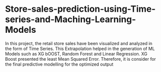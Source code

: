 # Store-sales-prediction-using-Time-series-and-Maching-Learning-Models
In this project, the retail store sales have been visualized and analyzed in the form of Time Series. This Extrapolation helped in the generation of ML Models such as XG bOOST, Random Forest and Linear Regression. XG Boost presented the least Mean Squared Error. Therefore, it is consider for the final predictive modelling for the optimized output
